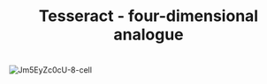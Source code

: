 # <p align="center">  Tesseract - four-dimensional analogue </p>

#

![Jm5EyZc0cU-8-cell](https://user-images.githubusercontent.com/113218619/235282961-b85e69fe-6d0f-4b7e-aeb0-bc7171fa3eb8.gif)
